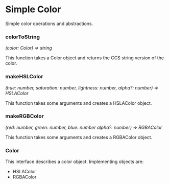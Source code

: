 # Simple Color

Simple color operations and abstractions.

### colorToString
*_(color: Color) => string_*

This function takes a Color object and returns the CCS string version of the color.

### makeHSLColor
_(hue: number, saturation: number, lightness: number, alpha?: number) => HSLAColor_

This function takes some arguments and creates a HSLAColor object.

### makeRGBColor
_(red: number, green: number, blue: number alpha?: number) => RGBAColor_

This function takes some arguments and creates a RGBAColor object.

### Color
This interface describes a color object. Implementing objects are:
  - HSLAColor
  - RGBAColor
